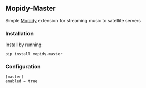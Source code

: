 ## Mopidy-Master

Simple [Mopidy](https://mopidy.com) extension for streaming music to satellite servers

### Installation

Install by running:

```
pip install mopidy-master
```

### Configuration

```
[master]
enabled = true
```

